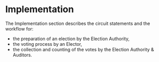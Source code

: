 # Implementation

The Implementation section describes the circuit statements
and the workflow for:
- the preparation of an election by the Election Authority,
- the voting process by an Elector,
- the collection and counting of the votes by the Election Authority
& Auditors.
